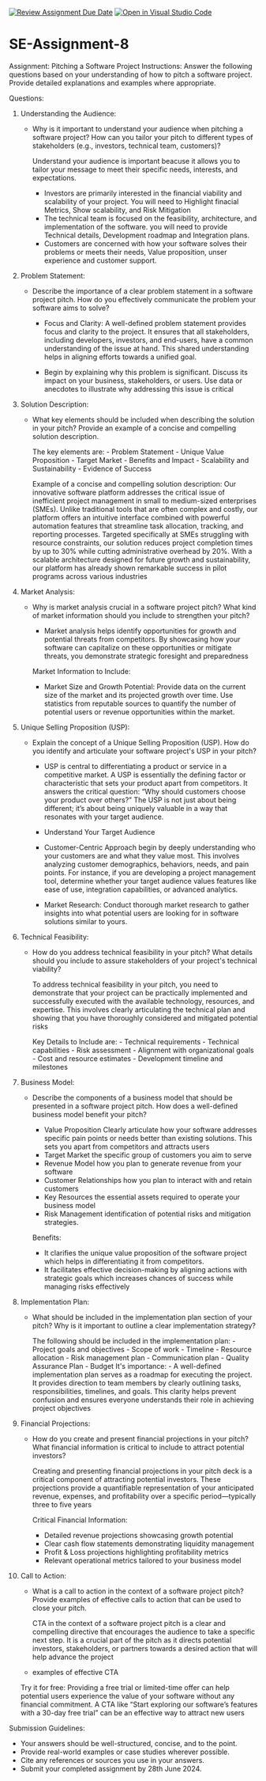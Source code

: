 [![Review Assignment Due Date](https://classroom.github.com/assets/deadline-readme-button-22041afd0340ce965d47ae6ef1cefeee28c7c493a6346c4f15d667ab976d596c.svg)](https://classroom.github.com/a/4bgukiqw)
[![Open in Visual Studio Code](https://classroom.github.com/assets/open-in-vscode-2e0aaae1b6195c2367325f4f02e2d04e9abb55f0b24a779b69b11b9e10269abc.svg)](https://classroom.github.com/online_ide?assignment_repo_id=15300714&assignment_repo_type=AssignmentRepo)
# SE-Assignment-8
 Assignment: Pitching a Software Project
 Instructions:
Answer the following questions based on your understanding of how to pitch a software project. Provide detailed explanations and examples where appropriate.

 Questions:

1. Understanding the Audience:
   - Why is it important to understand your audience when pitching a software project? How can you tailor your pitch to different types of stakeholders (e.g., investors, technical team, customers)?


      Understand your audience is important beacuse it allows you to tailor your message to meet their specific needs, interests, and expectations.

      - Investors are primarily interested in the financial viability and scalability of your project. You will need to Highlight finacial Metrics, Show scalability, and Risk Mitigation 
      -  The technical team is focused on the feasibility, architecture, and implementation of the software.
      you will need to provide Technical details, Development roadmap and Integration plans.
      - Customers are concerned with how your software solves their problems or meets their needs, Value proposition, unser experience and customer support.



2. Problem Statement:
   - Describe the importance of a clear problem statement in a software project pitch. How do you effectively communicate the problem your software aims to solve?

      - Focus and Clarity: A well-defined problem statement provides focus and clarity to the project. It ensures that all stakeholders, including developers, investors, and end-users, have a common understanding of the issue at hand. This shared understanding helps in aligning efforts towards a unified goal.

      - Begin by explaining why this problem is significant. Discuss its impact on your business, stakeholders, or users. Use data or anecdotes to illustrate why addressing this issue is critical



3. Solution Description:
   - What key elements should be included when describing the solution in your pitch? Provide an example of a concise and compelling solution description.


      The key elements are: 
         - Problem Statement
         - Unique Value Proposition
         - Target Market
         - Benefits and Impact
         - Scalability and Sustainability
         - Evidence of Success
      
      Example of a concise and compelling solution description:
         Our innovative software platform addresses the critical issue of inefficient project management in small to medium-sized enterprises (SMEs). Unlike traditional tools that are often complex and costly, our platform offers an intuitive interface combined with powerful automation features that streamline task allocation, tracking, and reporting processes. Targeted specifically at SMEs struggling with resource constraints, our solution reduces project completion times by up to 30% while cutting administrative overhead by 20%. With a scalable architecture designed for future growth and sustainability, our platform has already shown remarkable success in pilot programs across various industries



4. Market Analysis:
   - Why is market analysis crucial in a software project pitch? What kind of market information should you include to strengthen your pitch?


      - Market analysis helps identify opportunities for growth and potential threats from competitors. By showcasing how your software can capitalize on these opportunities or mitigate threats, you demonstrate strategic foresight and preparedness

      Market Information to Include:
      - Market Size and Growth Potential:
      Provide data on the current size of the market and its projected growth over time.
      Use statistics from reputable sources to quantify the number of potential users or revenue opportunities within the market.



5. Unique Selling Proposition (USP):
   - Explain the concept of a Unique Selling Proposition (USP). How do you identify and articulate your software project's USP in your pitch?

      - USP is central to differentiating a product or service in a competitive market. A USP is essentially the defining factor or characteristic that sets your product apart from competitors. It answers the critical question: “Why should customers choose your product over others?” The USP is not just about being different; it’s about being uniquely valuable in a way that resonates with your target audience. 

      - Understand Your Target Audience
      - Customer-Centric Approach begin by deeply understanding who your customers are and what they value most. This involves analyzing customer demographics, behaviors, needs, and pain points. For instance, if you are developing a project management tool, determine whether your target audience values features like ease of use, integration capabilities, or advanced analytics.
      - Market Research: Conduct thorough market research to gather insights into what potential users are looking for in software solutions similar to yours.



6. Technical Feasibility:
   - How do you address technical feasibility in your pitch? What details should you include to assure stakeholders of your project's technical viability?


      To address technical feasibility in your pitch, you need to demonstrate that your project can be practically implemented and successfully executed with the available technology, resources, and expertise. This involves clearly articulating the technical plan and showing that you have thoroughly considered and mitigated potential risks

      Key Details to Include are:
         - Technical requirements
         - Technical capabilities
         - Risk assessment
         - Alignment with organizational goals
         - Cost and resource estimates
         - Development timeline and milestones



7. Business Model:
   - Describe the components of a business model that should be presented in a software project pitch. How does a well-defined business model benefit your pitch?

      - Value Proposition Clearly articulate how your software addresses specific pain points or needs better than existing solutions. This sets you apart from competitors and attracts users
      - Target Market the specific group of customers you aim to serve
      - Revenue Model how you plan to generate revenue from your software
      - Customer Relationships how you plan to interact with and retain customers
      - Key Resources the essential assets required to operate your business model
      - Risk Management identification of potential risks and mitigation strategies.
       
      Benefits:
      - It clarifies the unique value proposition of the software project which helps in differentiating it from competitors.
      - It facilitates effective decision-making by aligning actions with strategic goals which increases chances of success while managing risks effectively



8. Implementation Plan:
   - What should be included in the implementation plan section of your pitch? Why is it important to outline a clear implementation strategy?


      The following should be included in the implementation plan:
         - Project goals and objectives
         - Scope of work
         - Timeline 
         - Resource allocation
         - Risk management plan
         - Communication plan
         - Quality Assurance Plan
         - Budget 
      It's importance:
         - A well-defined implementation plan serves as a roadmap for executing the project. It provides direction to team members by clearly outlining tasks, responsibilities, timelines, and goals. This clarity helps prevent confusion and ensures everyone understands their role in achieving project objectives



9. Financial Projections:
   - How do you create and present financial projections in your pitch? What financial information is critical to include to attract potential investors?


      Creating and presenting financial projections in your pitch deck is a critical component of attracting potential investors. These projections provide a quantifiable representation of your anticipated revenue, expenses, and profitability over a specific period—typically three to five years

      Critical Financial Information:
      - Detailed revenue projections showcasing growth potential
      - Clear cash flow statements demonstrating liquidity management
      - Profit & Loss projections highlighting profitability metrics
      - Relevant operational metrics tailored to your business model

10. Call to Action:
    - What is a call to action in the context of a software project pitch? Provide examples of effective calls to action that can be used to close your pitch.


      CTA in the context of a software project pitch is a clear and compelling directive that encourages the audience to take a specific next step. It is a crucial part of the pitch as it directs potential investors, stakeholders, or partners towards a desired action that will help advance the project

     - examples of effective CTA

      Try it for free: Providing a free trial or limited-time offer can help potential users experience the value of your software without any financial commitment. A CTA like “Start exploring our software’s features with a 30-day free trial” can be an effective way to attract new users

 Submission Guidelines:
- Your answers should be well-structured, concise, and to the point.
- Provide real-world examples or case studies wherever possible.
- Cite any references or sources you use in your answers.
- Submit your completed assignment by 28th June 2024.


